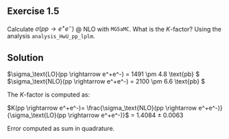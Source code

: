 ## Exercise 1.5

Calculate $\sigma(pp \rightarrow e^+ e^-)$ \@ NLO with $\texttt{MG5aMC}$. What is the $K$-factor?
Using the analysis `analysis_HwU_pp_lplm`.

## Solution
$\sigma_\text{LO}(pp \rightarrow e^+e^-) = 1491 \pm 4.8  \text{pb} $
$\sigma_\text{NLO}(pp \rightarrow e^+e^-) = 2100 \pm 6.6  \text{pb} $

The $K$-factor is computed as:

$K(pp \rightarrow e^+e^-)= \frac{\sigma_\text{NLO}(pp \rightarrow e^+e^-)}{\sigma_\text{LO}(pp \rightarrow e^+e^-)}$ = 1.4084 $\pm$ 0.0063

Error computed as sum in quadrature.
